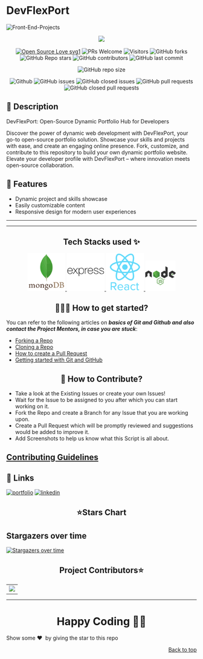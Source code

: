 # DevFlexPort
![Front-End-Projects](https://socialify.git.ci/hunter-420/DevFlexPort/image?description=1&descriptionEditable=A%20place%20for%20Developers&forks=1&issues=1&language=1&name=1&owner=1&pulls=1&stargazers=1&theme=Light)

<p align="center">
  <a href="https://devflexport.vercel.app/">
    <img src="https://forthebadge.com/images/badges/check-it-out.svg">
   </a>
</p>


<div align="center">
 <p>

[![Open Source Love svg1](https://badges.frapsoft.com/os/v1/open-source.svg?v=103)](https://github.com/ellerbrock/open-source-badges/)
![PRs Welcome](https://img.shields.io/badge/PRs-welcome-brightgreen.svg?style=flat)
![Visitors](https://api.visitorbadge.io/api/visitors?path=https%3A%2F%2Fgithub.com%2FHunter-420%2FDevFlexPort&countColor=%23263759&style=flat)
![GitHub forks](https://img.shields.io/github/forks/hunter-420/DevFlexPort)
![GitHub Repo stars](https://img.shields.io/github/stars/hunter-420/DevFlexPort)
![GitHub contributors](https://img.shields.io/github/contributors/hunter-420/DevFlexPort)
![GitHub last commit](https://img.shields.io/github/last-commit/hunter-420/DevFlexPort)
  
![GitHub repo size](https://img.shields.io/github/repo-size/hunter-420/DevFlexPort)

![Github](https://img.shields.io/github/license/hunter-420/DevFlexPort)
![GitHub issues](https://img.shields.io/github/issues/hunter-420/DevFlexPort)
![GitHub closed issues](https://img.shields.io/github/issues-closed-raw/hunter-420/DevFlexPort)
![GitHub pull requests](https://img.shields.io/github/issues-pr/hunter-420/DevFlexPort)
![GitHub closed pull requests](https://img.shields.io/github/issues-pr-closed/hunter-420/DevFlexPort)
 </p>
</div>
 
 ## 📌 Description

DevFlexPort: Open-Source Dynamic Portfolio Hub for Developers

Discover the power of dynamic web development with DevFlexPort, your go-to open-source portfolio solution. Showcase your skills and projects with ease, and create an engaging online presence. Fork, customize, and contribute to this repository to build your own dynamic portfolio website. Elevate your developer profile with DevFlexPort – where innovation meets open-source collaboration.

## 🚀 Features

- Dynamic project and skills showcase
- Easily customizable content
- Responsive design for modern user experiences

    




    
 ---



 ---




<h2 align="center"> Tech Stacks used ✨ </h2>

<p align="center">
  <a href="https://www.mongodb.com/" target="_blank" rel="noreferrer">
    <img src="https://raw.githubusercontent.com/devicons/devicon/master/icons/mongodb/mongodb-original-wordmark.svg" alt="MongoDB" width="100" height="100"/>
  </a>
  <a href="https://expressjs.com/" target="_blank" rel="noreferrer">
    <img src="https://raw.githubusercontent.com/devicons/devicon/master/icons/express/express-original-wordmark.svg" alt="Express" width="100" height="100"/>
  </a>
  <a href="https://reactjs.org/" target="_blank" rel="noreferrer">
    <img src="https://raw.githubusercontent.com/devicons/devicon/master/icons/react/react-original-wordmark.svg" alt="React" width="100" height="100"/>
  </a>
  <a href="https://nodejs.org/" target="_blank" rel="noreferrer">
    <img src="https://raw.githubusercontent.com/devicons/devicon/master/icons/nodejs/nodejs-original-wordmark.svg" alt="Node.js" width="80" height="80"/>
  </a>
</p>

<h2 align=center> 👨🏻‍💻 How to get started? </h2> 

You can refer to the following articles on **_basics of Git and Github and also contact the Project Mentors, in case you are stuck_**:

- [Forking a Repo](https://help.github.com/en/github/getting-started-with-github/fork-a-repo)
- [Cloning a Repo](https://docs.github.com/en/repositories/creating-and-managing-repositories/cloning-a-repository)
- [How to create a Pull Request](https://opensource.com/article/19/7/create-pull-request-github)
- [Getting started with Git and GitHub](https://towardsdatascience.com/getting-started-with-git-and-github-6fcd0f2d4ac6)


<h2 align=center> 📝 How to Contribute? </h2>  

- Take a look at the Existing Issues or create your own Issues!
- Wait for the Issue to be assigned to you after which you can start working on it.
- Fork the Repo and create a Branch for any Issue that you are working upon.
- Create a Pull Request which will be promptly reviewed and suggestions would be added to improve it.
- Add Screenshots to help us know what this Script is all about.

<h2>
	<a href="https://github.com/hunter-420/DevFlexPorts/blob/main/CONTRIBUTING.md">
		Contributing Guidelines
	</a>
</h2>

## 🔗 Links
[![portfolio](https://img.shields.io/badge/my_portfolio-000?style=for-the-badge&logo=ko-fi&logoColor=white)](https://khanalnischal.com.np)
[![linkedin](https://img.shields.io/badge/linkedin-0A66C2?style=for-the-badge&logo=linkedin&logoColor=white)](https://www.linkedin.com/in/nischalkhanal)


<h2 align=center>⭐Stars Chart</h2>  

## Stargazers over time

[![Stargazers over time](https://starchart.cc/hunter-420/DevFlexPort.svg)](https://starchart.cc/hunter-420/DevFlexPort)

<!--
<h2 align=center>Project Admin</h2> 
<table align="center">
	<tr >
    <td align="center">
            <a href="https://github.com/TusharKesarwani">
              <img src="https://avatars.githubusercontent.com/u/92527686?v=4" width="100px" alt=""/><br />
              <sub><b>TusharKesarwani</b></sub>
            </a>
   </td>
  </tr>
</table>
-->

 <!-- <h2 align=center>Project Mentors</h2>
<table align="center">
	<tr>
		<td align="center">
			<a href="https://github.com/TusharKesarwani">
				<img src="https://avatars.githubusercontent.com/u/92527686?v=4" width="100px" alt=""/><br />
				<sub><b>TusharKesarwani</b></sub>
			</a>
		</td>
	</tr>
</table> -->

<h2 align=center>Project Contributors⭐</h2> 
<table align="center">
  <tr>
    <td>
       <a href="https://github.com/hunter-420/DevFlexPort/graphs/contributors" align="center">
          <img src="https://contrib.rocks/image?repo=hunter-420/DevFlexPort" />
       </a>
    </td>
  </tr>
</table>

<hr>

<h1 align=center>Happy Coding 👨‍💻</h1>

Show some ❤️&nbsp; by giving the star to this repo
<p align="right"><a href="https://github.com/hunter-420/DevFlexPort">Back to top</a></p>
